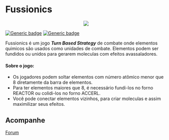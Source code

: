 # Fussionics

<p align="center">
  <img src="/assets/img/marketing/fussionics.png">
</p>

[![Generic badge](https://img.shields.io/badge/godot-4.0.2.stable-blue.svg)](https://shields.io/) [![Generic badge](https://img.shields.io/badge/versão_do_jogo-prototipo_0-orange.svg)](https://shields.io/)

Fussionics é um jogo **_Turn Based Strategy_** de combate onde elementos quimicos são usados como unidades de combate. Elementos podem ser fundidos ou unidos para gerarem moleculas com efeitos avassaladores.

#### Sobre o jogo:
- Os jogadores podem soltar elementos com número atômico menor que 8 diretamente da barra de elementos.
- Para ter elementos maiores que 8, é necessário fundi-los no forno REACTOR ou colidi-los no forno ACCERL.
- Você pode conectar elementos vizinhos, para criar moleculas e assim maximilizar seus efeitos.

## Acompanhe
[Forum](https://github.com/matheus-s-arruda/Fussionics/discussions)
